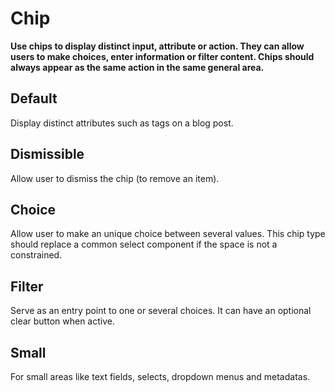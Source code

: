# Chip

**Use chips to display distinct input, attribute or action. They can allow users to make choices, enter information or filter content. Chips should always appear as the same action in the same general area.**

## Default

Display distinct attributes such as tags on a blog post.

<demo-block component="chip" partial="default"></demo-block>

## Dismissible

Allow user to dismiss the chip (to remove an item).

<demo-block component="chip" partial="dismissible"></demo-block>

## Choice

Allow user to make an unique choice between several values. This chip type should replace a common select component if the space is not a constrained.

<demo-block component="chip" partial="choice"></demo-block>

## Filter

Serve as an entry point to one or several choices. It can have an optional clear button when active.

<demo-block component="chip" partial="filter"></demo-block>

## Small

For small areas like text fields, selects, dropdown menus and metadatas.

<demo-block component="chip" partial="small"></demo-block>

